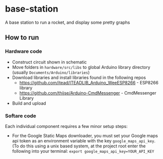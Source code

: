 # base-station

A base station to run a rocket, and display some pretty graphs

## How to run
### Hardware code
* Construct circuit shown in schematic
* Move folders in ```hardware/src/libs``` to global Arduino library directory (usually ```Documents/Arduino/libraries```)
* Download libraries and install libraries found in the following repos
  * https://github.com/itead/ITEADLIB_Arduino_WeeESP8266 - ESP8266 library
  * https://github.com/thijse/Arduino-CmdMessenger - CmdMessenger Library
* Build and upload

### Softare code

Each individual component requires a few minor setup steps:

* For the Google Static Maps downloader, you must set your Google maps api token as an environment variable with the key `google_maps_api_key`. (To do this using a unix based system, at the project root enter the following into your terminal: `export google_maps_api_key=YOUR_API_KEY`